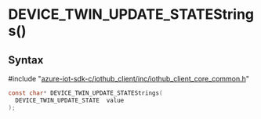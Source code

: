 # DEVICE_TWIN_UPDATE_STATEStrings()

## Syntax

\#include "[azure-iot-sdk-c/iothub_client/inc/iothub_client_core_common.h](../iothub-client-core-common-h.md)"  
```C
const char* DEVICE_TWIN_UPDATE_STATEStrings(
  DEVICE_TWIN_UPDATE_STATE  value
);
```

